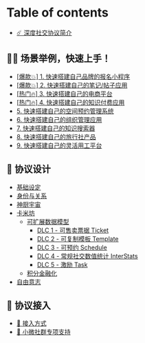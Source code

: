 # Table of contents

* [☄️ 深度社交协议简介](README.md)

## 🏊‍♂️ 场景举例，快速上手！ <a href="#examples" id="examples"></a>

* [\[爆款💥\] 1. 快速搭建自己品牌的报名小程序](examples/bao-kuan-1.-kuai-su-da-jian-zi-ji-pin-pai-de-bao-ming-xiao-cheng-xu.md)
* [\[爆款💥\] 2. 快速搭建自己的笔记/帖子应用](examples/bao-kuan-2.-kuai-su-da-jian-zi-ji-de-bi-ji-tie-zi-ying-yong.md)
* [\[热门🔥\] 3. 快速搭建自己的电商平台](examples/re-men-3.-kuai-su-da-jian-zi-ji-de-dian-shang-ping-tai.md)
* [\[热门🔥\] 4. 快速搭建自己的知识付费应用](examples/re-men-4.-kuai-su-da-jian-zi-ji-de-zhi-shi-fu-fei-ying-yong.md)
* [5. 快速搭建自己的空间预约管理系统](examples/5.-kuai-su-da-jian-zi-ji-de-kong-jian-yu-yue-guan-li-xi-tong.md)
* [6. 快速搭建自己的组织管理应用](examples/6.-kuai-su-da-jian-zi-ji-de-zu-zhi-guan-li-ying-yong.md)
* [7. 快速搭建自己的知识搜索器](examples/7.-kuai-su-da-jian-zi-ji-de-zhi-shi-sou-suo-qi.md)
* [8. 快速搭建自己的旅行社产品](examples/8.-kuai-su-da-jian-zi-ji-de-lv-hang-she-chan-pin.md)
* [9. 快速搭建自己的灵活用工平台](examples/9.-kuai-su-da-jian-zi-ji-de-ling-huo-yong-gong-ping-tai.md)

## 🍮 协议设计 <a href="#designs" id="designs"></a>

* [基础设定](designs/ji-chu-she-ding.md)
* [身份与关系](designs/shen-fen-yu-guan-xi.md)
* [神厨宇宙](designs/shen-chu-yu-zhou.md)
* [卡米坊](designs/ka-mi-fang/README.md)
  * [可扩展数据模型](designs/ka-mi-fang/ke-kuo-zhan-shu-ju-mo-xing/README.md)
    * [DLC 1 - 可售卖票据 Ticket](designs/ka-mi-fang/ke-kuo-zhan-shu-ju-mo-xing/dlc-1-ke-shou-mai-piao-ju-ticket.md)
    * [DLC 2 - 可复制模板 Template](designs/ka-mi-fang/ke-kuo-zhan-shu-ju-mo-xing/dlc-2-ke-fu-zhi-mu-ban-template.md)
    * [DLC 3 - 可预约 Schedule](designs/ka-mi-fang/ke-kuo-zhan-shu-ju-mo-xing/dlc-3-ke-yu-yue-schedule.md)
    * [DLC 4 - 常规社交数值统计 InterStats](designs/ka-mi-fang/ke-kuo-zhan-shu-ju-mo-xing/dlc-4-chang-gui-she-jiao-shu-zhi-tong-ji-interstats.md)
    * [DLC 5 - 激励 Task](designs/ka-mi-fang/ke-kuo-zhan-shu-ju-mo-xing/dlc-5-ji-li-task.md)
  * [积分金融化](designs/ka-mi-fang/ji-fen-jin-rong-hua.md)
* [自由意志](designs/zi-you-yi-zhi.md)

## 🦊 协议接入 <a href="#integrations" id="integrations"></a>

* [🎹 接入方式](integrations/jie-ru-fang-shi.md)
* [🦸 小微社群专项支持](integrations/xiao-wei-she-qun-zhuan-xiang-zhi-chi.md)
